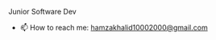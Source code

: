 Junior Software Dev
- 📫 How to reach me: hamzakhalid10002000@gmail.com

<!---
Hamzakhvlid/Hamzakhvlid is a ✨ special ✨ repository because its `README.md` (this file) appears on your GitHub profile.
You can click the Preview link to take a look at your changes.
--->
